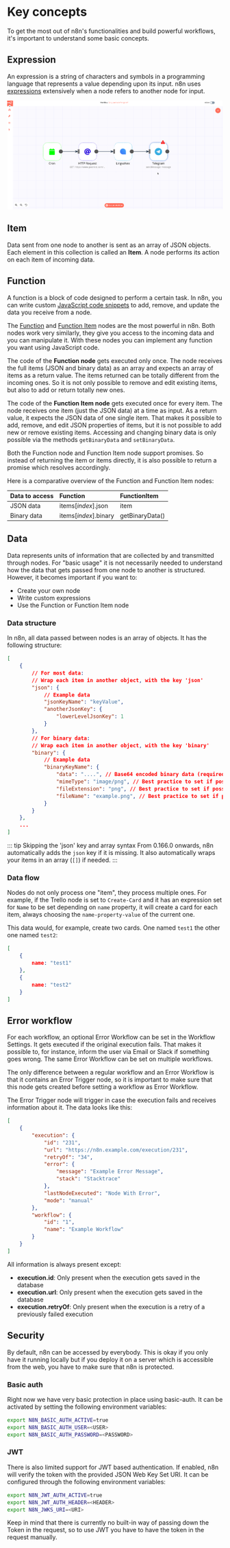 # Key concepts

To get the most out of n8n's functionalities and build powerful workflows, it's important to understand some basic concepts.

## Expression

An expression is a string of characters and symbols in a programming language that represents a value depending upon its input.
n8n uses [expressions](../../nodes/expressions.md) extensively when a node refers to another node for input.

![Node expression](../images/Node_expression.gif)

## Item

Data sent from one node to another is sent as an array of JSON objects. Each element in this collection is called an **Item**. A node performs its action on each item of incoming data.

## Function

A function is a block of code designed to perform a certain task. In n8n, you can write custom [JavaScript code snippets](../../reference/javascript-code-snippets.md) to add, remove, and update the data you receive from a node.

The [Function](../../nodes/nodes-library/core-nodes/Function/README.md) and [Function Item](../../nodes/nodes-library/core-nodes/FunctionItem/README.md) nodes are the most powerful in n8n. Both nodes work very similarly, they give you access to the incoming data and you can manipulate it. With these nodes you can implement any function you want using JavaScript code.

The code of the **Function node** gets executed only once. The node receives the full items (JSON and binary data) as an array and expects an array of items as a return value. The items returned can be totally different from the incoming ones. So it is not only possible to remove and edit existing items, but also to add or return totally new ones.

The code of the **Function Item node** gets executed once for every item. The node receives one item (just the JSON data) at a time as input. As a return value, it expects the JSON data of one single item. That makes it possible to add, remove, and edit JSON properties of items, but it is not possible to add new or remove existing items. Accessing and changing binary data is only possible via the methods `getBinaryData` and `setBinaryData`.

Both the Function node and Function Item node support promises. So instead of returning the item or items directly, it is also possible to return a promise which resolves accordingly.

Here is a comparative overview of the Function and Function Item nodes:

| Data to access          | Function               | FunctionItem     |
| :-------------------------- | :--------------------- | :--------------- |
| JSON data                   | items\[_index_\].json    | item             |
| Binary data                 | items\[_index_\].binary  | getBinaryData()  |


## Data

Data represents units of information that are collected by and transmitted through nodes. For "basic usage" it is not necessarily needed to understand how the data that gets passed from one node to another is structured. However, it becomes important if you want to:

 - Create your own node
 - Write custom expressions
 - Use the Function or Function Item node

### Data structure

In n8n, all data passed between nodes is an array of objects. It has the following structure:

```json
[
	{
		// For most data:
		// Wrap each item in another object, with the key 'json'
		"json": {
			// Example data
			"jsonKeyName": "keyValue",
			"anotherJsonKey": {
				"lowerLevelJsonKey": 1
			}
		},
		// For binary data:
		// Wrap each item in another object, with the key 'binary'
		"binary": {
			// Example data
			"binaryKeyName": {
				"data": "....", // Base64 encoded binary data (required)
				"mimeType": "image/png", // Best practice to set if possible (optional)
				"fileExtension": "png", // Best practice to set if possible (optional)
				"fileName": "example.png", // Best practice to set if possible (optional)
			}
		}
	},
	...
]
```

::: tip Skipping the 'json' key and array syntax
From 0.166.0 onwards, n8n automatically adds the `json` key if it is missing. It also automatically wraps your items in an array (`[]`) if needed.
:::

### Data flow

Nodes do not only process one "item", they process multiple ones.
For example, if the Trello node is set to `Create-Card` and it has an expression set for `Name` to be set depending on `name` property, it will create a card for each item, always choosing the `name-property-value` of the current one.

This data would, for example, create two cards. One named `test1` the other one named `test2`:

```json
[
	{
		name: "test1"
	},
	{
		name: "test2"
	}
]
```

## Error workflow

For each workflow, an optional Error Workflow can be set in the Workflow Settings. It gets executed if the original execution fails. That makes it possible to, for instance, inform the user via Email or Slack if something goes wrong. The same Error Workflow can be set on multiple workflows.

The only difference between a regular workflow and an Error Workflow is that it contains an Error Trigger node, so it is important to make sure that this node gets created before setting a workflow as Error Workflow.

The Error Trigger node will trigger in case the execution fails and receives information about it. The data looks like this:

```json
[
	{
		"execution": {
			"id": "231",
			"url": "https://n8n.example.com/execution/231",
			"retryOf": "34",
			"error": {
				"message": "Example Error Message",
				"stack": "Stacktrace"
			},
			"lastNodeExecuted": "Node With Error",
			"mode": "manual"
		},
		"workflow": {
			"id": "1",
			"name": "Example Workflow"
		}
	}
]

```

All information is always present except:

- **execution.id**: Only present when the execution gets saved in the database
- **execution.url**: Only present when the execution gets saved in the database
- **execution.retryOf**: Only present when the execution is a retry of a previously failed execution

## Security

By default, n8n can be accessed by everybody. This is okay if you only have it running
locally but if you deploy it on a server which is accessible from the web, you have
to make sure that n8n is protected.

### Basic auth

Right now we have very basic protection in place using basic-auth. It can be activated
by setting the following environment variables:

```bash
export N8N_BASIC_AUTH_ACTIVE=true
export N8N_BASIC_AUTH_USER=<USER>
export N8N_BASIC_AUTH_PASSWORD=<PASSWORD>
```

### JWT

There is also limited support for JWT based authentication. If enabled, n8n will verify the token with the provided JSON Web Key Set URI. It can be configured through the following environment variables:

```bash
export N8N_JWT_AUTH_ACTIVE=true
export N8N_JWT_AUTH_HEADER=<HEADER>
export N8N_JWKS_URI=<URI>
```
Keep in mind that there is currently no built-in way of passing down the Token in the request, so to use JWT you have to have the token in the request manually.
